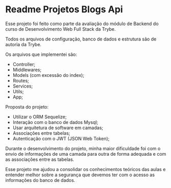# Readme Projetos Blogs Api

Esse projeto foi feito como parte da avaliação do módulo de Backend do curso de Desenvolvimento Web Full Stack da Trybe. 

Todos os arquivos de configuração, banco de dados e estrutura são de autoria da Trybe. 

Os arquivos que implementei são:
- Controller;
- Middlewares;
- Models (com excessão do index);
- Routes;
- Services; 
- Utils;
- App;

Proposta do projeto: 
- Utilizar o ORM Sequelize; 
- Interação com o banco de dados Mysql;
- Usar arquitetura de software em camadas; 
- Associações entre tabelas; 
- Autenticação com o JWT (JSON Web Token);

Durante o desenvolvimento do projeto, minha maior dificuldade foi com o envio de informações de uma camada para outra de forma adequada e com as associações entre as tabelas. 

Esse projeto me ajudou a consolidar os conhecimentos teóricos das aulas e entender melhor sobre a segurança que devemos ter com o acesso as informações do banco de dados. 